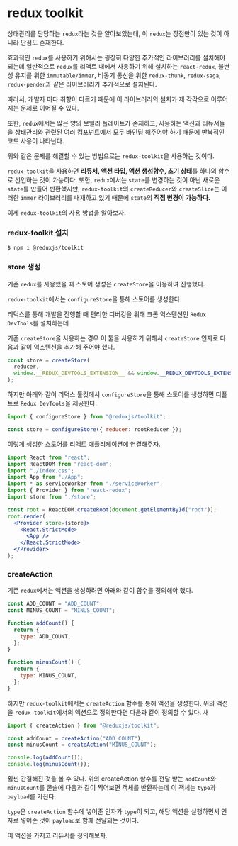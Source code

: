 # **redux toolkit**

상태관리를 담당하는 `redux`라는 것을 알아보았는데, 이 `redux`는 장점만이 있는 것이 아니라 단점도 존재한다.

효과적인 `redux`를 사용하기 위해서는 굉장히 다양한 추가적인 라이브러리를 설치해야 되는데 일반적으로 `redux`를 리액트 내에서 사용하기 위해 설치하는 `react-redux`, 불변성 유지를 위한 `immutable/immer`, 비동기 통신을 위한 `redux-thunk`, `redux-saga`, `redux-pender`과 같은 라이브러리가 추가적으로 설치된다.

따라서, 개발자 마다 취향이 다르기 때문에 이 라이브러리의 설치가 제 각각으로 이루어지는 문제로 이어질 수 있다.

또한, `redux`에서는 많은 양의 보일러 플레이트가 존재하고, 사용하는 액션과 리듀서들을 상태관리와 관련된 여러 컴포넌트에서 모두 바인딩 해주어야 하기 때문에 반복적인 코드 사용이 나타난다.

위와 같은 문제를 해결할 수 있는 방법으로는 `redux-toolkit`을 사용하는 것이다.

`redux-toolkit`을 사용하면 **리듀서, 액션 타입, 액션 생성함수, 초기 상태**를 하나의 함수로 선언하는 것이 가능하다. 또한, `redux`에서는 `state`를 변경하는 것이 아닌 새로운 `state`를 만들어 반환했지만, `redux-toolkit`의 `createReducer`와 `createSlice`는 이러한 `immer` 라이브러리를 내재하고 있기 때문에 `state`의 **직접 변경이 가능하다.**

이제 `redux-toolkit`의 사용 방법을 알아보자.

### **redux-toolkit 설치**

```
$ npm i @reduxjs/toolkit
```

### **store 생성**

기존 `redux`를 사용했을 때 스토어 생성은 `createStore`을 이용하여 진행했다.

`redux-toolkit`에서는 `configureStore`을 통해 스토어를 생성한다.

리덕스를 통해 개발을 진행할 때 편리한 디버깅을 위해 크롬 익스텐션인 `Redux DevTools`를 설치하는데

기존 `createStore`을 사용하는 경우 이 툴을 사용하기 위해서 `createStore` 인자로 다음과 같이 익스텐션을 추가해 주어야 했다.

```jsx
const store = createStore(
  reducer,
  window.__REDUX_DEVTOOLS_EXTENSION__ && window.__REDUX_DEVTOOLS_EXTENSION__()
);
```

하지만 아래와 같이 리덕스 툴킷에서 `configureStore`을 통해 스토어를 생성하면 디폴트로 `Redux DevTools`을 제공한다.

```jsx
import { configureStore } from "@reduxjs/toolkit";

const store = configureStore({ reducer: rootReducer });
```

이렇게 생성한 스토어를 리액트 애플리케이션에 연결해주자.

```jsx
import React from "react";
import ReactDOM from "react-dom";
import "./index.css";
import App from "./App";
import * as serviceWorker from "./serviceWorker";
import { Provider } from "react-redux";
import store from "./store";

const root = ReactDOM.createRoot(document.getElementById("root"));
root.render(
  <Provider store={store}>
    <React.StrictMode>
      <App />
    </React.StrictMode>
  </Provider>
);
```

### **createAction**

기존 `redux`에서는 액션을 생성하려면 아래와 같이 함수를 정의해야 했다.

```jsx
const ADD_COUNT = "ADD_COUNT";
const MINUS_COUNT = "MINUS_COUNT";

function addCount() {
  return {
    type: ADD_COUNT,
  };
}

function minusCount() {
  return {
    type: MINUS_COUNT,
  };
}
```

하지만 `redux-toolkit`에서는 `createAction` 함수를 통해 액션을 생성한다. 위의 액션을 `redux-toolkit`에서의 액션으로 정의한다면 다음과 같이 정의할 수 있다. 새

```jsx
import { createAction } from "@reduxjs/toolkit";

const addCount = createAction("ADD_COUNT");
const minusCount = createAction("MINUS_COUNT");

console.log(addCount());
console.log(minusCount());
```

훨씬 간결해진 것을 볼 수 있다. 위의 createAction 함수를 전달 받는 `addCount`와 `minusCount`를 콘솔에 다음과 같이 찍어보면 객체를 반환하는데 이 객체는 `type`과 `payload`를 가진다.

`type`은 `createAction` 함수에 넣어준 인자가 `type`이 되고, 해당 액션을 실행하면서 인자로 넣어준 것이 `payload`로 함께 전달되는 것이다.

이 액션을 가지고 리듀서를 정의해보자.

```jsx

```
